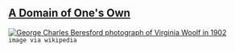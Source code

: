 ## [A Domain of One's Own](https://www.wired.com/insights/2012/07/a-domain-of-ones-own/)

[![George Charles Beresford photograph of Virginia Woolf in 1902](/nocode-slides/images/George_Charles_Beresford_-_Virginia_Woolf_in_1902.jpg)](https://commons.wikimedia.org/wiki/File:George_Charles_Beresford_-_Virginia_Woolf_in_1902.jpg "George Charles Beresford/Public domain")  
`image via wikipedia`
